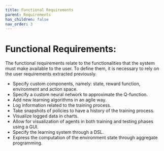 ```yaml
---
title: Functional Requirements
parent: Requirements
has_children: false
nav_order: 3
---
```


# Functional Requirements:

The functional requirements relate to the functionalities that the system must make available to the user. To define them, it is necessary to rely on the user requirements extracted previously.


- Specify custom components, namely: state, reward function, environment and action space.
- Specify a custom neural network to approximate the Q-function.
- Add new learning algorithms in an agile way.
- Log information related to the training process.
- Take snapshots of policies to have a history of the training process.
- Visualize logged data in charts.
- Allow for visualization of agents in both training and testing phases using a GUI.
- Specify the learning system through a DSL.
- Express the computation of the environment state through aggregate programming.